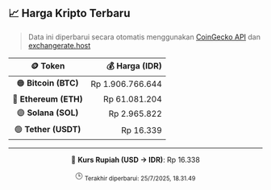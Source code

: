 

<!-- HARGA_KRIPTO -->
## 📈 Harga Kripto Terbaru

> Data ini diperbarui secara otomatis menggunakan [CoinGecko API](https://www.coingecko.com/) dan [exchangerate.host](https://exchangerate.host/)

<div align="center">

| 🪙 Token | 💰 Harga (IDR) |
|:------:|---------------:|
| 🟠 **Bitcoin (BTC)**   | Rp 1.906.766.644 |
| 🔵 **Ethereum (ETH)**  | Rp 61.081.204 |
| 🟣 **Solana (SOL)**    | Rp 2.965.822 |
| 🟢 **Tether (USDT)**   | Rp 16.339 |

---

💱 **Kurs Rupiah (USD → IDR)**: Rp 16.338

🕒 <sub>Terakhir diperbarui: 25/7/2025, 18.31.49</sub>

</div>
<!-- /HARGA_KRIPTO -->